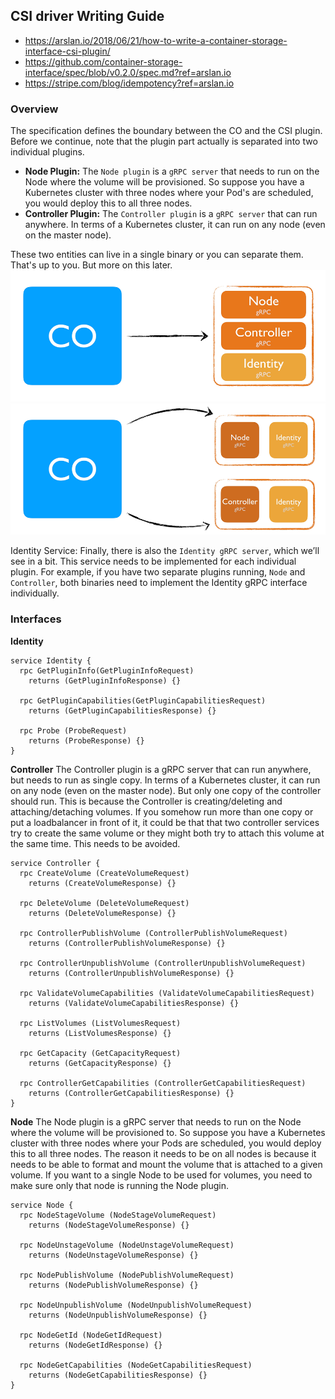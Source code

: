 ## CSI driver Writing Guide
- https://arslan.io/2018/06/21/how-to-write-a-container-storage-interface-csi-plugin/
- https://github.com/container-storage-interface/spec/blob/v0.2.0/spec.md?ref=arslan.io
- https://stripe.com/blog/idempotency?ref=arslan.io

### Overview

The specification defines the boundary between the CO and the CSI plugin. Before we continue, note that the plugin part actually is separated into two individual plugins.
- **Node Plugin:** The `Node plugin` is a `gRPC server` that needs to run on the Node where the volume will be provisioned. So suppose you have a Kubernetes cluster with  three nodes where your Pod's are scheduled, you would deploy this to all three nodes.
- **Controller Plugin:** The `Controller plugin` is a `gRPC server` that can run anywhere. In terms of a Kubernetes cluster, it can run on any node (even on the master node). 


These two entities can live in a single binary or you can separate them. That's up to you. But more on this later.
![Single Service](./images/single-service.png)
![Separate Service](./images/separate-service.png)

Identity Service: Finally, there is also the `Identity gRPC server`, which we’ll see in a bit. This service needs to be implemented for each individual plugin. For example, if you have two separate plugins running, `Node` and `Controller`, both binaries  need to implement the Identity gRPC interface individually.

### Interfaces

**Identity**

```grpc
service Identity {
  rpc GetPluginInfo(GetPluginInfoRequest)
	returns (GetPluginInfoResponse) {}

  rpc GetPluginCapabilities(GetPluginCapabilitiesRequest)
	returns (GetPluginCapabilitiesResponse) {}

  rpc Probe (ProbeRequest)
	returns (ProbeResponse) {}
}
```

**Controller**
The Controller plugin is a gRPC server that can run anywhere, but needs to run as single copy. In terms of a Kubernetes cluster, it can run on any node (even on the master node). But only one copy of the controller should run. This is because the Controller is creating/deleting and attaching/detaching volumes. If you somehow run more than one copy or put a loadbalancer in front of it, it could be that that two controller services try to create the same volume or they might both try to attach this volume at the same time. This needs to be avoided.
```grpc
service Controller {
  rpc CreateVolume (CreateVolumeRequest)
	returns (CreateVolumeResponse) {}

  rpc DeleteVolume (DeleteVolumeRequest)
	returns (DeleteVolumeResponse) {}

  rpc ControllerPublishVolume (ControllerPublishVolumeRequest)
	returns (ControllerPublishVolumeResponse) {}

  rpc ControllerUnpublishVolume (ControllerUnpublishVolumeRequest)
	returns (ControllerUnpublishVolumeResponse) {}

  rpc ValidateVolumeCapabilities (ValidateVolumeCapabilitiesRequest)
	returns (ValidateVolumeCapabilitiesResponse) {}

  rpc ListVolumes (ListVolumesRequest)
	returns (ListVolumesResponse) {}

  rpc GetCapacity (GetCapacityRequest)
	returns (GetCapacityResponse) {}

  rpc ControllerGetCapabilities (ControllerGetCapabilitiesRequest)
	returns (ControllerGetCapabilitiesResponse) {}  
}
```
**Node**
The Node plugin is a gRPC server that needs to run on the Node where the volume will be provisioned to. So suppose you have a Kubernetes cluster with three nodes where your Pods are scheduled, you would deploy this to all three nodes. The reason it needs to be on all nodes is because it needs to be able to format and mount the volume that is attached to a given volume. If you want to a single Node to be used for volumes, you need to make sure only that node is running the Node plugin.
```grpc
service Node {
  rpc NodeStageVolume (NodeStageVolumeRequest)
	returns (NodeStageVolumeResponse) {}

  rpc NodeUnstageVolume (NodeUnstageVolumeRequest)
	returns (NodeUnstageVolumeResponse) {}

  rpc NodePublishVolume (NodePublishVolumeRequest)
	returns (NodePublishVolumeResponse) {}

  rpc NodeUnpublishVolume (NodeUnpublishVolumeRequest)
	returns (NodeUnpublishVolumeResponse) {}

  rpc NodeGetId (NodeGetIdRequest)
	returns (NodeGetIdResponse) {}

  rpc NodeGetCapabilities (NodeGetCapabilitiesRequest)
	returns (NodeGetCapabilitiesResponse) {}
}
```